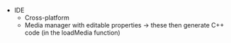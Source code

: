  - IDE
    - Cross-platform
    - Media manager with editable properties -> these then generate C++ code (in the loadMedia function)